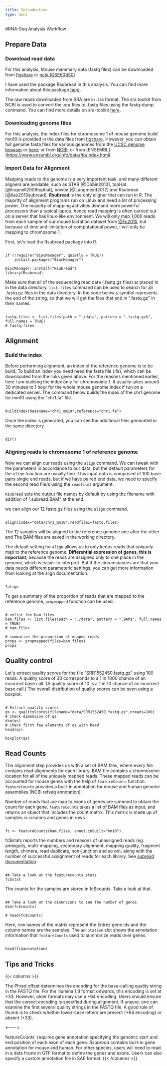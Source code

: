 ```yaml
---
title: Introduction
type: docs
---
```


#RNA-Seq Analysis Workflow


## Prepare Data

### Download read data

For this analysis, Mouse mammary data (fastq files) can be downloaded from [figshare](https://figshare.com/s/f5d63d8c265a05618137) or [ncbi (GSE60450)](http://www.ncbi.nlm.nih.gov/geo/query/acc.cgi?acc=GSE60450)

I have used the package Rsubread in this analysis. You can find more information about this package [here](https://bioconductor.org/packages/release/bioc/html/Rsubread.html).

The raw reads downloaded from SRA are in .sra format. The sra toolkit from NCBI is used to convert the .sra files to .fastq files using the fastq-dump command. You can find more details on sra-toolkit [here](https://hpc.nih.gov/apps/sratoolkit.html). 

### Downloading genome files

For this analysis, the index files for chromosome 1 of mouse genome build mm10 is provided in the data files from [figshare](https://figshare.com/s/f5d63d8c265a05618137). However, you can obtain full genome fasta files for various genomes from the [UCSC genome browser](https://genome-euro.ucsc.edu/cgi-bin/hgGateway?redirect=manual&source=genome.ucsc.edu) or [here](https://hgdownload.soe.ucsc.edu/downloads.html); or from [NCBI](https://www.ncbi.nlm.nih.gov/genome); or from [ENSEMBL]
(https://www.ensembl.org/info/data/ftp/index.html).

### Import Data for Alignment

Mapping reads to the genome is a very important task, and many different aligners are available, such as STAR [@Dobin2013], topHat [@trapnell2009tophat], bowtie [@Langmead2012] and Rsubread [@liao2013subread]. **Rsubread** is the only aligner that can run in R. The majority of alignment programs run on Linux and need a lot of processing power. The majority of mapping activities demand more powerful processors than a typical laptop, hence read mapping is often carried out on a server that has linux-like environment. We will only map 1,000 reads from each sample of our mouse lactation dataset from [@Fu2015](https://www.nature.com/articles/ncb3117), but because of time and limitation of computational power, I will only be mapping to chromosome 1.

First, let's load the Rsubread package into R.

```{r}

if (!require("BiocManager", quietly = TRUE))
    install.packages("BiocManager")

BiocManager::install("Rsubread")
library(Rsubread)

```

Make sure that all of the sequencing read data (.fastq.gz files) ar placed in in the data directory. `list.files` command can be used to search for all .fastq.gz files in the data directory.
In the code below `$` symbol represents the end of the string, so that we will get the files that end in ".fastq.gz" in their names.

```{r}

fastq.files <- list.files(path = "./data", pattern = ".fastq.gz$", full.names = TRUE)
# fastq.files

```

## Alignment

### Build the index

Before performing alignment, an index of the reference genome is to be build. To build an index you need need the fasta file (.fa), which can be downloaded from the links given above. For the reasons mentioned earlier, here I am building the index only for chromosome 1. It usually takes around 30 minutes to 1 hour for the whole mouse genome index if run on a dedicated server. The command below builds the index of the chr1 genome for mm10 using the "chr1.fa" file.

```{r,eval=FALSE}

buildindex(basename="chr1_mm10",reference="chr1.fa")

```

Once the index is generated, you can see the additional files generated in the same directory. 

```{r,results="hide"}

dir()

```

### Aligning reads to chromosome 1 of reference genome

Now we can align our reads using the `align` command. We can tweak with the parameters in accordance to our data, but the default parameters for the `align` function are usually fine. This input data is comprised of 100 base pairs single end reads, but if we have paired end data, we need to specify the second read file/s using the `readfile2` argument.

`Rsubread` sets the output file names by default by using the filename with addition of ".subread.BAM" at the end.

we can align our 12 fastq.gz files using the `align` command.


```{r,eval=FALSE}

align(index="data/chr1_mm10",readfile1=fastq.files)

```

The 12 samples will be aligned to the reference genome one after the other and The BAM files are saved in the working directory.

The default setting for `align` allows us to only keeps reads that uniquely map to the reference genome. **Differential expression of genes, this is important**, because the reads are assigned only to one place in the genome, which is easier to interpret. But if the circumstances are that your data needs different parameteric settings, you can get more information from looking at the align documentation.

```{r, eval=FALSE}

?align

```

To get a summary of the proportion of reads that are mapped to the reference genome, `propmapped` function can be used.

```{r}

# enlist the bam files
bam.files <- list.files(path = "./data", pattern = ".BAM$", full.names = TRUE)
# bam.files

# summarize the proportion of mapped reads
props <- propmapped(files=bam.files)
props

```


## Quality control

Let's extract quality scores for the file "SRR1552450.fastq.gz" using 100 reads. A quality score of 30 corresponds to a 1 in 1000 chance of an incorrect base call. (A quality score of 10 is a 1 in 10 chance of an incorrect base call.) The overall distribution of quality scores can be seen using a boxplot.

```{r}

# Extract quality scores
qs <- qualityScores(filename="data/SRR1552450.fastq.gz",nreads=100)
# Check dimension of qs
dim(qs)
# Check first few elements of qs with head
head(qs)

boxplot(qs)

```


## Read Counts

The alignment step provides us with a set of BAM files, where every file contains read alignments for each library. BAM file contains a chromosome location for all of the uniquely mapped reads. These mapped reads can be accounted for mouse genes with the help of `featureCounts` function. `featureCounts` provides a  built-in annotation for mouse and human genome assemblies (NCBI refseq annotation).

Number of reads that are map to exons of genes are summed to obtain the count for each gene. `featureCounts` takes a list of BAM files as input, and returns an object that includes the count matrix. This matrix is made up of samples in columns and genes in rows.

```{r, eval=FALSE}

fc <- featureCounts(bam.files, annot.inbuilt="mm10")

```

fc$stats reports the numbers and reasons of unassigned reads (eg. ambiguity, multi-mapping, secondary alignment, mapping quality, fragment length, chimera, read duplicate, non-junction and so on), along with the number of successful assignment of reads for each library. See [subread documentation](http://bioconductor.org/packages/release/bioc/html/Rsubread.html)

```{r}

## Take a look at the featurecounts stats
fc$stat

```

The counts for the samples are stored in fc$counts. Take a look at that.

```{r}

## Take a look at the dimensions to see the number of genes
dim(fc$counts)

# head(fc$counts)

```

Here, row names of the matrix represent the Entrez gene ids and the column names are the samples. The `annotation` slot shows the annotation information that `featureCounts` used to summarize reads over genes.

```{r}

head(fc$annotation)

```

## Tips and Tricks

{{< columns >}}

The Phred offset determines the encoding for the base-calling quality string in the
FASTQ file. For the Illumina 1.8 format onwards, this encoding is set at +33.
However, older formats may use a +64 encoding. Users should ensure that the
correct encoding is specified during alignment. If unsure, one can examine the
first several quality strings in the FASTQ file. A good rule of thumb is to check
whether lower-case letters are present (+64 encoding) or absent (+33).

<--->


featureCounts` requires gene annotation specifying the genomic start and end
position of each exon of each gene. *Rsubread* contains built-in gene annotation
for mouse and human. For other species, users will need to read in a data frame
in GTF format to define the genes and exons. Users can also specify a custom annotation file in SAF format. 
{{< /columns >}}

